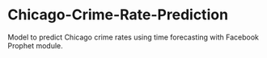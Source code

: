 # Chicago-Crime-Rate-Prediction
Model to predict Chicago crime rates using time forecasting with Facebook Prophet module.
